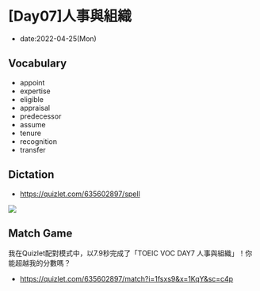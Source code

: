 # [Day07]人事與組織

* date:2022-04-25(Mon)

## Vocabulary
* appoint
* expertise
* eligible
* appraisal
* predecessor
* assume
* tenure
* recognition
* transfer

## Dictation
* https://quizlet.com/635602897/spell

![](https://i.imgur.com/Mj37sgL.png)


## Match Game

我在Quizlet配對模式中，以7.9秒完成了「TOEIC VOC DAY7 人事與組織」！你能超越我的分數嗎？

* https://quizlet.com/635602897/match?i=1fsxs9&x=1KqY&sc=c4p
